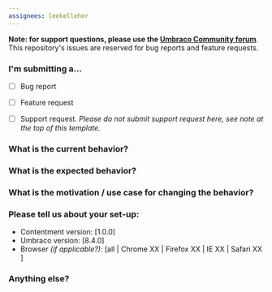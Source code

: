 ```yaml
---
assignees: leekelleher
---
```


**Note: for support questions, please use the [Umbraco Community forum](https://our.umbraco.com)**. This repository's issues are reserved for bug reports and feature requests.

### I'm submitting a...

- [ ] Bug report
- [ ] Feature request
- [ ] Support request. _Please do not submit support request here, see note at the top of this template._


### What is the current behavior?


### What is the expected behavior?


### What is the motivation / use case for changing the behavior?


### Please tell us about your set-up:

- Contentment version: [1.0.0]
- Umbraco version: [8.4.0]
- Browser _(if applicable?)_: [all | Chrome XX | Firefox XX | IE XX | Safari XX ]


### Anything else?

<!-- Include any links, suggestions, stack-traces, etc. -->

